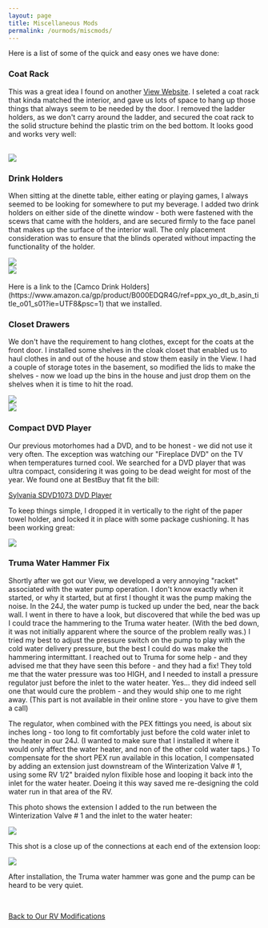 ```yaml
---
layout: page
title: Miscellaneous Mods
permalink: /ourmods/miscmods/
---
```

Here is a list of some of the quick and easy ones we have done:

  <h3>Coat Rack</h3>

This was a great idea I found on another [View Website](http://www.thoseyoungguys.com/2019/03/11/our-winnebago-view-24d-upgrades-and-modifications/).
  I seleted a coat rack that kinda matched the interior, and gave us lots of space to hang up those things that always seem to be needed by the door.  I removed the ladder holders, as we don't carry around the ladder, and secured the coat rack to the solid structure behind the plastic trim on the bed bottom.  It looks good and works very well:

<br>
<img src="/assets/coatrack2web.jpg"/>
<br>
 <h3>Drink Holders</h3>

 When sitting at the dinette table, either eating or playing games, I always seemed to be looking for somewhere to put my beverage.  I added two drink holders on either side of the dinette window - both were fastened with the scews that came with the holders, and are secured firmly to the face panel that makes up the surface of the interior wall.  The only placement consideration was to ensure that the blinds operated without impacting the functionality of the holder.
 <br>

<img src="/assets/drinkholder1web.jpg"/>

<br>

<img src="/assets/drinkholder2web.jpg"/>
<br>
<br>
Here is a link to the [Camco Drink Holders](https://www.amazon.ca/gp/product/B000EDQR4G/ref=ppx_yo_dt_b_asin_title_o01_s01?ie=UTF8&psc=1) that we installed.

<h3>Closet Drawers</h3>

We don't have the requirement to hang clothes, except for the coats at the front door.  I installed some shelves in the cloak closet that enabled us to haul clothes in and out of the house and stow them easily in the View.  I had a couple of storage totes in the basement, so modified the lids to make the shelves - now we load up the bins in the house and just drop them on the shelves when it is time to hit the road.

<img src="/assets/closetdrawers2web.jpg"/>

<br>

<img src="/assets/closetdrawers3web.jpg"/>

<h3>Compact DVD Player</h3>

Our previous motorhomes had a DVD, and to be honest - we did not use it very often.  The exception was watching our "Fireplace DVD" on the TV when temperatures turned cool.  We searched for a DVD player that was ultra compact, considering it was going to be dead weight for most of the year.  We found one at BestBuy that fit the bill:

[Sylvania SDVD1073 DVD Player](https://www.bestbuy.ca/en-ca/product/sylvania-sdvd1073-progressive-scan-dvd-player/13014336)

To keep things simple, I dropped it in vertically to the right of the paper towel holder, and locked it in place with some package cushioning.  It has been working great:

<img src="/assets/dvdweb.jpg"/>

<h3>Truma Water Hammer Fix</h3>

Shortly after we got our View, we developed a very annoying "racket" associated with the water pump operation.  I don't know exactly when it started, or why it started, but at first I thought it was the pump making the noise.  In the 24J, the water pump is tucked up under the bed, near the back wall.  I went in there to have a look, but discovered that while the bed was up I could trace the hammering to the Truma water heater.  (With the bed down, it was not initially apparent where the source of the problem really was.)  I tried my best to adjust the pressure switch on the pump to play with the cold water delivery pressure, but the best I could do was make the hammering intermittant.  I reached out to Truma for some help - and they advised me that they have seen this before - and they had a fix!  They told me that the water pressure was too HIGH, and I needed to install a pressure regulator just before the inlet to the water heater.  Yes... they did indeed sell one that would cure the problem - and they would ship one to me right away.  (This part is not available in their online store - you have to give them a call)

The regulator, when combined with the PEX fittings you need, is about six inches long - too long to fit comfortably just before the cold water inlet to the heater in our 24J.  (I wanted to make sure that I installed it where it would only affect the water heater, and non of the other cold water taps.)  To compensate for the short PEX run available in this location, I compensated by adding an extension just downstream of the Winterization Valve # 1, using some RV 1/2" braided nylon flixible hose and looping it back into the inlet for the water heater.  Doeing it this way saved me re-designing the cold water run in that area of the RV.

This photo shows the extension I added to the run between the Winterization Valve # 1 and the inlet to the water heater:

<img src="/assets/pressureregulator1web.jpg"/>

This shot is a close up of the connections at each end of the extension loop:

<img src="/assets/pressureregulator2web.jpg"/>

After installation, the Truma water hammer was gone and the pump can be heard to be very quiet.

<br>

[Back to Our RV Modifications](/ourmods/)
